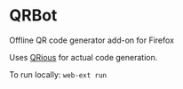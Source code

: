 # QRBot
Offline QR code generator add-on for Firefox

Uses [QRious](https://github.com/neocotic/qrious) for actual code generation.

To run locally: `web-ext run`
